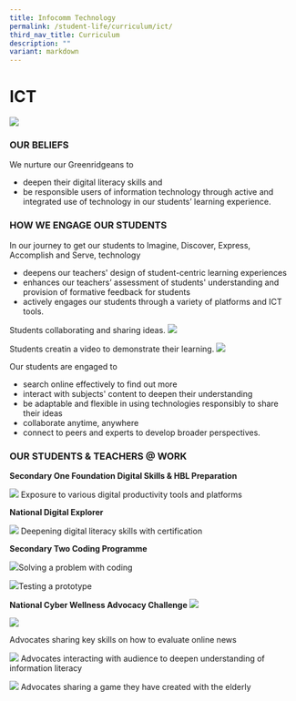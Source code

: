 ```yaml
---
title: Infocomm Technology
permalink: /student-life/curriculum/ict/
third_nav_title: Curriculum
description: ""
variant: markdown
---
```

# ICT
![](/images/ICT2023/ict-01.jpg)
### OUR BELIEFS
We nurture our Greenridgeans to 
- deepen their digital literacy skills and
-	be responsible users of information technology 
through active and integrated use of technology in our students’ learning experience.<br>

### HOW WE ENGAGE OUR STUDENTS

In our journey to get our students to Imagine, Discover, Express, Accomplish and Serve, technology 
- deepens our teachers' design of student-centric learning experiences
- enhances our teachers’ assessment of students' understanding and provision of formative feedback for students 
- actively engages our students through a variety of platforms and ICT tools. 

Students collaborating and sharing ideas.
![](/images/ICT2023/ict-02.jpg)

Students creatin a video to demonstrate their learning.
![](/images/ICT2023/ict-03.jpg)

Our students are engaged to 
- search online effectively to find out more
- interact with subjects' content to deepen their understanding
- be adaptable and flexible in using technologies responsibly to share their ideas
-	collaborate anytime, anywhere
-	connect to peers and experts to develop broader perspectives.

  

### OUR STUDENTS &amp; TEACHERS @ WORK

**Secondary One Foundation Digital Skills &amp; HBL Preparation**

 
![](/images/ICT2023/ict-04.jpg) Exposure to various digital productivity tools and platforms 

**National Digital Explorer**
 
![](/images/ICT2023/ict-05.jpg) Deepening digital literacy skills with certification


**Secondary Two Coding Programme**
 
![](/images/ICT2023/ict-06.jpg)Solving a problem with coding

 
![](/images/ICT2023/ict-07.jpg)Testing a prototype

**National Cyber Wellness Advocacy Challenge**
![](/images/ICT2023/ict-8a.jpg)

![](/images/ICT2023/ict-8b.jpg)

Advocates sharing key skills on how to evaluate online news

![](/images/ICT2023/ict-09.jpg) Advocates interacting with audience to deepen understanding of information literacy

![](/images/ICT2023/ict-10.jpg) Advocates sharing a game they have created with the elderly